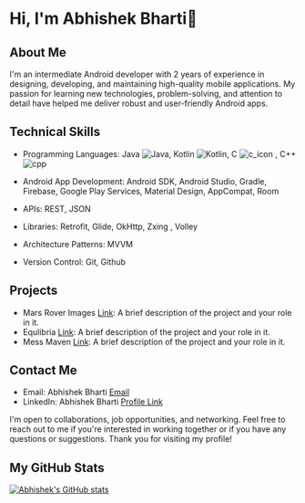 # Hi, I'm Abhishek Bharti👋

## About Me

I'm an intermediate Android developer with 2 years of experience in designing, developing, and maintaining high-quality mobile applications. My passion for learning new technologies, problem-solving, and attention to detail have helped me deliver robust and user-friendly Android apps.

## Technical Skills


- Programming Languages: Java ![Java](https://user-images.githubusercontent.com/96315588/225513737-b6a5154a-e2d2-42a1-8131-b80656c4dea8.png), Kotlin ![Kotlin](https://user-images.githubusercontent.com/96315588/225513537-a226dae6-231a-43a6-88ea-b40a5f85a8cf.png), C ![c_icon](https://user-images.githubusercontent.com/96315588/225515504-f2282043-11c6-4157-a4a8-20294116baa5.png) , C++ ![cpp](https://user-images.githubusercontent.com/96315588/225515546-a32e3008-f8c0-4746-a732-034a6e8b5b98.png)

- Android App Development: Android SDK, Android Studio, Gradle, Firebase, Google Play Services, Material Design, AppCompat, Room
- APIs: REST, JSON
- Libraries: Retrofit, Glide, OkHttp, Zxing , Volley
- Architecture Patterns: MVVM
- Version Control: Git, Github

## Projects
- Mars Rover Images [Link](https://github.com/Abhishek-Bharti-1/MarsRoverImages): A brief description of the project and your role in it.
- Equlibria [Link](https://github.com/Abhishek-Bharti-1/Equilibria): A brief description of the project and your role in it.
- Mess Maven [Link](https://github.com/Androrubin/Mess_Maven): A brief description of the project and your role in it.


## Contact Me
- Email: Abhishek Bharti [Email](mailto:abhishekbhartirocks1@gmail.com)
- LinkedIn: Abhishek Bharti [Profile Link](https://www.linkedin.com/in/abhishek-bharti-3a706022a/)

I'm open to collaborations, job opportunities, and networking. Feel free to reach out to me if you're interested in working together or if you have any questions or suggestions. Thank you for visiting my profile!

## My GitHub Stats
[![Abhishek's GitHub stats](https://github-readme-stats.vercel.app/api?username=Abhishek-Bharti-1)](https://github.com/anuraghazra/github-readme-stats)
